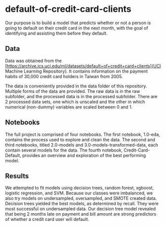 # default-of-credit-card-clients

Our purpose is to build a model that predicts whether or not a person is going to default on their credit card in the next month, with the goal of identifying and assisting them before they default.

## Data

Data was obtained from the [https://archive.ics.uci.edu/ml/datasets/default+of+credit+card+clients](UCI Machine Learning Repository). It contains information on the payment habits of 30,000 credit card holders in Taiwan from 2005.

The data is conveniently provided in the data folder of this repository. Multiple forms of the data are provided. The raw data is in the raw subfolder, and the processed data is in the processed subfolder. There are 2 processed data sets, one which is unscaled and the other in which numerical (non-dummy) variables are scaled between 0 and 1. 

## Notebooks

The full project is comprised of four notebooks. The first notebook, 1.0-eda, contains the process used to explore and clean the data. The second and third notebooks, titled 2.0-models and 3.0-models-transformed-data, each contain several models for the data. The fourth notebook, Credit-Card-Default, provides an overview and exploration of the best performing model.

## Results
We attempted to fit models using decision trees, random forest, xgboost, logistic regression, and SVM. Because our classes were imbalanced, we also try models on undersampled, oversampled, and SMOTE created data. Decision trees yielded the best models, as determined by recall. They were most successful on undersampled data. Our decision tree model revealed that being 2 months late on payment and bill amount are strong predictors of whether a credit card user will default. 

